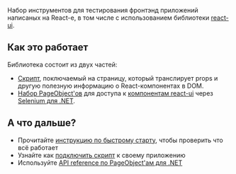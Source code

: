 Набор инструментов для тестирования фронтэнд приложений написаных на React-е, в том числе с использованием библиотеки
[react-ui](https://github.com/skbkontur/retail-ui).

## Как это работает

Библиотека состоит из двух частей:

-   [Скрипт](#expose-tids-to-dom), поключаемый на страницу, который транслирует props и другую полезную информацию о React-компонентах в DOM.
-   [Набор PageObject'ов](#page-objects-dot-net) для доступа к [компонентам react-ui](https://github.com/skbkontur/retail-ui) через [Selenium для .NET](http://www.seleniumhq.org/docs/03_webdriver.jsp#c).

## А что дальше?

-   Прочитайте [инструкцию по быстрому старту](#/Быстрый%20старт), чтобы проверить что всё работает
-   Узнайте как [подключить скрипт](#/Подключение%20скрипта) к своему приложению
-   Используйте [API reference по PageObject'ам для .NET](#/API%20reference%20по%20PageObject)

